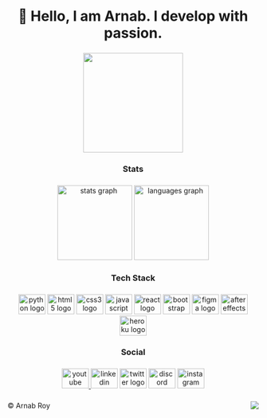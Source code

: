 <h1 align="center">👋 Hello, I am Arnab. I develop with passion.</h1>

###

<div align="center">
  <img height="200" src="https://media.discordapp.net/attachments/973658571545923615/994522178907279370/image-removebg-preview_1.png"  />
</div>

###

<h3 align="center">Stats</h3>

###

<div align="center">
  <img src="https://github-readme-stats.vercel.app/api?hide_title=false&hide_rank=false&show_icons=true&include_all_commits=true&count_private=true&disable_animations=false&theme=dracula&locale=en&hide_border=false&username=arnabhere" height="150" alt="stats graph"  />
  <img src="https://github-readme-stats.vercel.app/api/top-langs?locale=en&hide_title=false&layout=compact&card_width=320&langs_count=5&theme=dracula&hide_border=false&username=arnabhere" height="150" alt="languages graph"  />
</div>

###

<h3 align="center">Tech Stack</h3>

###

<div align="center">
  <img src="https://cdn.jsdelivr.net/gh/devicons/devicon/icons/python/python-original.svg" height="40" width="54" alt="python logo"  />
  <img src="https://cdn.jsdelivr.net/gh/devicons/devicon/icons/html5/html5-original.svg" height="40" width="54" alt="html5 logo"  />
  <img src="https://cdn.jsdelivr.net/gh/devicons/devicon/icons/css3/css3-original.svg" height="40" width="54" alt="css3 logo"  />
  <img src="https://cdn.jsdelivr.net/gh/devicons/devicon/icons/javascript/javascript-original.svg" height="40" width="54" alt="javascript logo"  />
  <img src="https://cdn.jsdelivr.net/gh/devicons/devicon/icons/react/react-original.svg" height="40" width="54" alt="react logo"  />
  <img src="https://cdn.jsdelivr.net/gh/devicons/devicon/icons/bootstrap/bootstrap-original.svg" height="40" width="54" alt="bootstrap logo"  />
  <img src="https://cdn.jsdelivr.net/gh/devicons/devicon/icons/figma/figma-original.svg" height="40" width="54" alt="figma logo"  />
  <img src="https://cdn.jsdelivr.net/gh/devicons/devicon/icons/aftereffects/aftereffects-original.svg" height="40" width="54" alt="aftereffects logo"  />
  <img src="https://cdn.jsdelivr.net/gh/devicons/devicon/icons/heroku/heroku-original.svg" height="40" width="54" alt="heroku logo"  />
</div>

###

<h3 align="center">Social</h3>

###

<div align="center">
  <a href="https://www.youtube.com/AcousticAspire" target="_blank">
    <img src="https://raw.githubusercontent.com/maurodesouza/profile-readme-generator/master/src/assets/icons/social/youtube/default.svg" width="54" height="40" alt="youtube logo"  />
  </a>
  <img src="https://raw.githubusercontent.com/maurodesouza/profile-readme-generator/master/src/assets/icons/social/linkedin/default.svg" width="54" height="40" alt="linkedin logo"  />
  <img src="https://raw.githubusercontent.com/maurodesouza/profile-readme-generator/master/src/assets/icons/social/twitter/default.svg" width="54" height="40" alt="twitter logo"  />
  <img src="https://raw.githubusercontent.com/maurodesouza/profile-readme-generator/master/src/assets/icons/social/discord/default.svg" width="54" height="40" alt="discord logo"  />
  <img src="https://raw.githubusercontent.com/maurodesouza/profile-readme-generator/master/src/assets/icons/social/instagram/default.svg" width="54" height="40" alt="instagram logo"  />
</div>

###

<img align="right" src="https://visitor-badge.laobi.icu/badge?page_id=arnabhere.arnabhere&"  />

###
©️ Arnab Roy